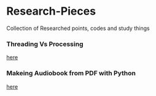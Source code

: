 # Research-Pieces
Collection of Researched points, codes and study things

### Threading Vs Processing 
[here](https://github.com/thandarkhineaye/Research-Pieces/tree/main/thread%20vs%20process)

### Makeing Audiobook from PDF with Python
[here](https://github.com/thandarkhineaye/Research-Pieces/tree/main/audio_book_from_pdf)
